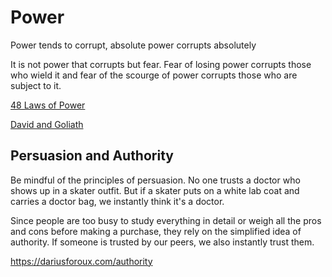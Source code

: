 # Power

Power tends to corrupt, absolute power corrupts absolutely

It is not power that corrupts but fear. Fear of losing power corrupts those who wield it and fear of the scourge of power corrupts those who are subject to it.

[48 Laws of Power](../book-summaries/48-laws-of-power)

[David and Goliath](../book-summaries/david-and-goliath)

## Persuasion and Authority

Be mindful of the principles of persuasion. No one trusts a doctor who shows up in a skater outfit. But if a skater puts on a white lab coat and carries a doctor bag, we instantly think it's a doctor.

Since people are too busy to study everything in detail or weigh all the pros and cons before making a purchase, they rely on the simplified idea of authority. If someone is trusted by our peers, we also instantly trust them.

<https://dariusforoux.com/authority>
